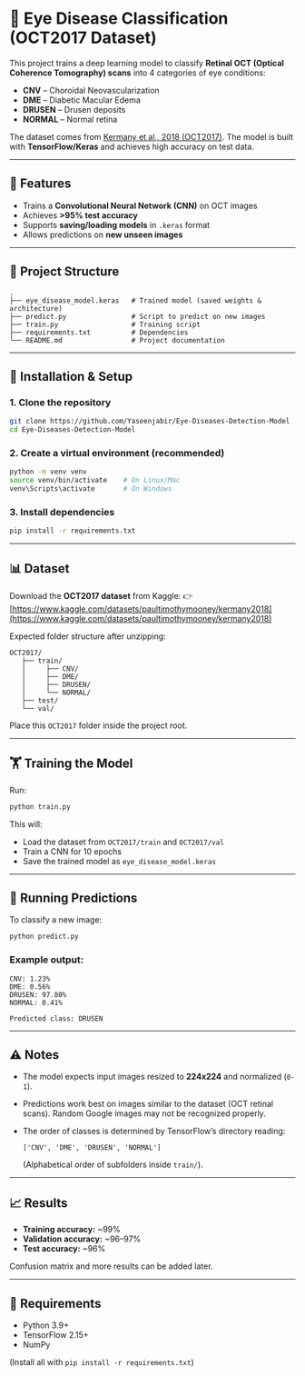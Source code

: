 # 🧠 Eye Disease Classification (OCT2017 Dataset)

This project trains a deep learning model to classify **Retinal OCT (Optical Coherence Tomography) scans** into 4 categories of eye conditions:

* **CNV** – Choroidal Neovascularization
* **DME** – Diabetic Macular Edema
* **DRUSEN** – Drusen deposits
* **NORMAL** – Normal retina

The dataset comes from [Kermany et al., 2018 (OCT2017)](https://www.kaggle.com/datasets/paultimothymooney/kermany2018).
The model is built with **TensorFlow/Keras** and achieves high accuracy on test data.

---

## 🚀 Features

* Trains a **Convolutional Neural Network (CNN)** on OCT images
* Achieves **>95% test accuracy**
* Supports **saving/loading models** in `.keras` format
* Allows predictions on **new unseen images**

---

## 📂 Project Structure

```
.
├── eye_disease_model.keras   # Trained model (saved weights & architecture)
├── predict.py                # Script to predict on new images
├── train.py                  # Training script
├── requirements.txt          # Dependencies
└── README.md                 # Project documentation
```

---

## 🔧 Installation & Setup

### 1. Clone the repository

```bash
git clone https://github.com/Yaseenjabir/Eye-Diseases-Detection-Model
cd Eye-Diseases-Detection-Model
```

### 2. Create a virtual environment (recommended)

```bash
python -m venv venv
source venv/bin/activate    # On Linux/Mac
venv\Scripts\activate       # On Windows
```

### 3. Install dependencies

```bash
pip install -r requirements.txt
```

---

## 📊 Dataset

Download the **OCT2017 dataset** from Kaggle:
👉 [https://www.kaggle.com/datasets/paultimothymooney/kermany2018](https://www.kaggle.com/datasets/paultimothymooney/kermany2018)

Expected folder structure after unzipping:

```
OCT2017/
   ├── train/
   │     ├── CNV/
   │     ├── DME/
   │     ├── DRUSEN/
   │     └── NORMAL/
   ├── test/
   └── val/
```

Place this `OCT2017` folder inside the project root.

---

## 🏋️ Training the Model

Run:

```bash
python train.py
```

This will:

* Load the dataset from `OCT2017/train` and `OCT2017/val`
* Train a CNN for 10 epochs
* Save the trained model as `eye_disease_model.keras`

---

## 🔮 Running Predictions

To classify a new image:

```bash
python predict.py
```

### Example output:

```
CNV: 1.23%
DME: 0.56%
DRUSEN: 97.80%
NORMAL: 0.41%

Predicted class: DRUSEN
```

---

## ⚠️ Notes

* The model expects input images resized to **224x224** and normalized (`0-1`).
* Predictions work best on images similar to the dataset (OCT retinal scans). Random Google images may not be recognized properly.
* The order of classes is determined by TensorFlow’s directory reading:

  ```
  ['CNV', 'DME', 'DRUSEN', 'NORMAL']
  ```

  (Alphabetical order of subfolders inside `train/`).

---

## 📈 Results

* **Training accuracy:** ~99%
* **Validation accuracy:** ~96–97%
* **Test accuracy:** ~96%

Confusion matrix and more results can be added later.

---

## 📜 Requirements

* Python 3.9+
* TensorFlow 2.15+
* NumPy

(Install all with `pip install -r requirements.txt`)


